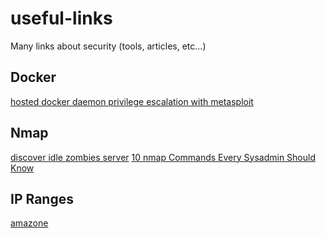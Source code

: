 # useful-links
Many links about security (tools, articles, etc...)

## Docker
[hosted docker daemon privilege escalation with metasploit](https://www.rapid7.com/db/modules/exploit/linux/local/docker_daemon_privilege_escalation)

## Nmap
[discover idle zombies server](http://insecurety.net/?p=51)
[10 nmap Commands Every Sysadmin Should Know](http://bencane.com/2013/02/25/10-nmap-commands-every-sysadmin-should-know/)

## IP Ranges
[amazone](https://ip-ranges.amazonaws.com/ip-ranges.json)
